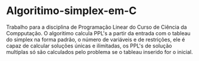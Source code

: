 # Algoritimo-simplex-em-C
Trabalho para a disciplina de Programação Linear do Curso de Ciência da Compputação. O algoritimo calcula PPL's a partir da entrada com o tableau do simplex na forma padrão, o número de variáveis e de restrições, ele é capaz de calcular soluções únicas e ilimitadas, os PPL's de solução multiplas só são calculados pelo problema se o tableau inserido for o inicial.
